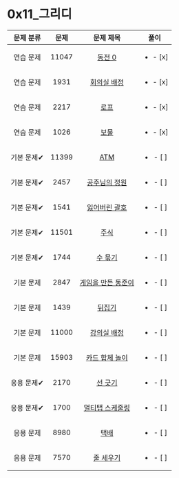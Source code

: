 # 0x11_그리디
| 문제 분류 | 문제 | 문제 제목 | 풀이 |
| :--: | :--: | :--: | :--: |
| 연습 문제 | 11047 | [동전 0](https://www.acmicpc.net/problem/11047) | <ul><li>- [x] </li></ul> |
| 연습 문제 | 1931 | [회의실 배정](https://www.acmicpc.net/problem/1931) | <ul><li>- [x] </li></ul> |
| 연습 문제 | 2217 | [로프](https://www.acmicpc.net/problem/2217) | <ul><li>- [x] </li></ul> |
| 연습 문제 | 1026 | [보물](https://www.acmicpc.net/problem/1026) | <ul><li>- [x] </li></ul> |
| 기본 문제✔ | 11399 | [ATM](https://www.acmicpc.net/problem/11399) | <ul><li>- [ ] </li></ul> |
| 기본 문제✔ | 2457 | [공주님의 정원](https://www.acmicpc.net/problem/2457) | <ul><li>- [ ] </li></ul> |
| 기본 문제✔ | 1541 | [잃어버린 괄호](https://www.acmicpc.net/problem/1541) | <ul><li>- [ ] </li></ul> |
| 기본 문제✔ | 11501 | [주식](https://www.acmicpc.net/problem/11501) | <ul><li>- [ ] </li></ul> |
| 기본 문제✔ | 1744 | [수 묶기](https://www.acmicpc.net/problem/1744) | <ul><li>- [ ] </li></ul> |
| 기본 문제 | 2847 | [게임을 만든 동준이](https://www.acmicpc.net/problem/2847) | <ul><li>- [ ] </li></ul> |
| 기본 문제 | 1439 | [뒤집기](https://www.acmicpc.net/problem/1439) | <ul><li>- [ ] </li></ul> |
| 기본 문제 | 11000 | [강의실 배정](https://www.acmicpc.net/problem/11000) | <ul><li>- [ ] </li></ul> |
| 기본 문제 | 15903 | [카드 합체 놀이](https://www.acmicpc.net/problem/15903) | <ul><li>- [ ] </li></ul> |
| 응용 문제✔ | 2170 | [선 긋기](https://www.acmicpc.net/problem/2170) | <ul><li>- [ ] </li></ul> |
| 응용 문제✔ | 1700 | [멀티탭 스케줄링](https://www.acmicpc.net/problem/1700) | <ul><li>- [ ] </li></ul> |
| 응용 문제 | 8980 | [택배](https://www.acmicpc.net/problem/8980) | <ul><li>- [ ] </li></ul> |
| 응용 문제 | 7570 | [줄 세우기](https://www.acmicpc.net/problem/7570) | <ul><li>- [ ] </li></ul> |
